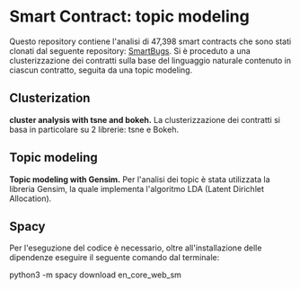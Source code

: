 # Smart Contract: topic modeling 

Questo repository contiene l'analisi di 47,398 smart contracts che sono stati clonati dal seguente repository: [SmartBugs](https://github.com/smartbugs/smartbugs-wild).
Si è proceduto a una clusterizzazione dei contratti sulla base del linguaggio naturale contenuto in ciascun contratto, seguita da una topic modeling.



## Clusterization
**cluster analysis with tsne and bokeh.**
La clusterizzazione dei contratti si basa in particolare su 2 librerie: tsne e Bokeh.




## Topic modeling 

**Topic modeling with Gensim.**
Per l'analisi dei topic è stata utilizzata la libreria Gensim, la quale implementa l'algoritmo LDA (Latent Dirichlet Allocation).

## Spacy
Per l'eseguzione del codice è necessario, oltre all'installazione delle 
dipendenze eseguire il seguente comando dal terminale:

python3 -m spacy download en_core_web_sm

```
